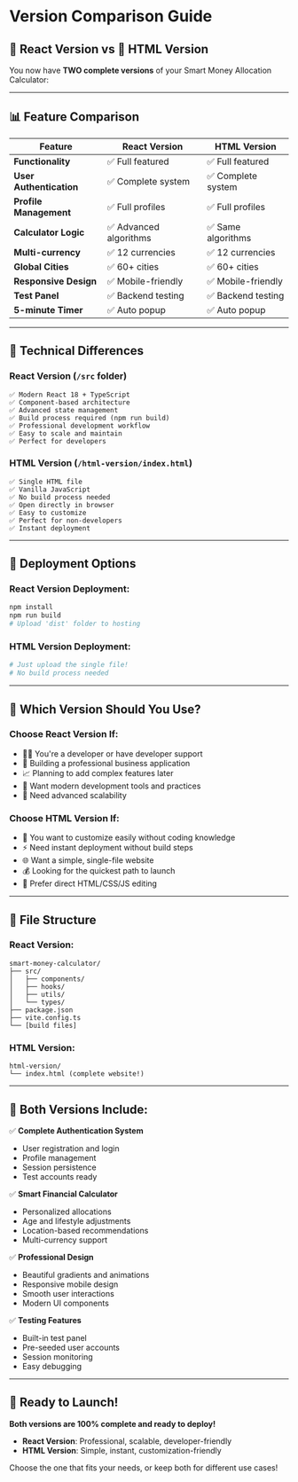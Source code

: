 # Version Comparison Guide

## 🚀 React Version vs 📄 HTML Version

You now have **TWO complete versions** of your Smart Money Allocation Calculator:

---

## 📊 **Feature Comparison**

| Feature | React Version | HTML Version |
|---------|---------------|--------------|
| **Functionality** | ✅ Full featured | ✅ Full featured |
| **User Authentication** | ✅ Complete system | ✅ Complete system |
| **Profile Management** | ✅ Full profiles | ✅ Full profiles |
| **Calculator Logic** | ✅ Advanced algorithms | ✅ Same algorithms |
| **Multi-currency** | ✅ 12 currencies | ✅ 12 currencies |
| **Global Cities** | ✅ 60+ cities | ✅ 60+ cities |
| **Responsive Design** | ✅ Mobile-friendly | ✅ Mobile-friendly |
| **Test Panel** | ✅ Backend testing | ✅ Backend testing |
| **5-minute Timer** | ✅ Auto popup | ✅ Auto popup |

---

## 🔧 **Technical Differences**

### **React Version** (`/src` folder)
```
✅ Modern React 18 + TypeScript
✅ Component-based architecture  
✅ Advanced state management
✅ Build process required (npm run build)
✅ Professional development workflow
✅ Easy to scale and maintain
✅ Perfect for developers
```

### **HTML Version** (`/html-version/index.html`)
```
✅ Single HTML file
✅ Vanilla JavaScript
✅ No build process needed
✅ Open directly in browser
✅ Easy to customize
✅ Perfect for non-developers
✅ Instant deployment
```

---

## 🚀 **Deployment Options**

### **React Version Deployment:**
```bash
npm install
npm run build
# Upload 'dist' folder to hosting
```

### **HTML Version Deployment:**
```bash
# Just upload the single file!
# No build process needed
```

---

## 🎯 **Which Version Should You Use?**

### **Choose React Version If:**
- 👨‍💻 You're a developer or have developer support
- 🏢 Building a professional business application
- 📈 Planning to add complex features later
- 🔧 Want modern development tools and practices
- 🚀 Need advanced scalability

### **Choose HTML Version If:**
- 🎨 You want to customize easily without coding knowledge
- ⚡ Need instant deployment without build steps
- 🌐 Want a simple, single-file website
- 💰 Looking for the quickest path to launch
- 🔧 Prefer direct HTML/CSS/JS editing

---

## 📁 **File Structure**

### **React Version:**
```
smart-money-calculator/
├── src/
│   ├── components/
│   ├── hooks/
│   ├── utils/
│   └── types/
├── package.json
├── vite.config.ts
└── [build files]
```

### **HTML Version:**
```
html-version/
└── index.html (complete website!)
```

---

## 🎉 **Both Versions Include:**

✅ **Complete Authentication System**
- User registration and login
- Profile management
- Session persistence
- Test accounts ready

✅ **Smart Financial Calculator**
- Personalized allocations
- Age and lifestyle adjustments
- Location-based recommendations
- Multi-currency support

✅ **Professional Design**
- Beautiful gradients and animations
- Responsive mobile design
- Smooth user interactions
- Modern UI components

✅ **Testing Features**
- Built-in test panel
- Pre-seeded user accounts
- Session monitoring
- Easy debugging

---

## 🚀 **Ready to Launch!**

**Both versions are 100% complete and ready to deploy!**

- **React Version**: Professional, scalable, developer-friendly
- **HTML Version**: Simple, instant, customization-friendly

Choose the one that fits your needs, or keep both for different use cases!
